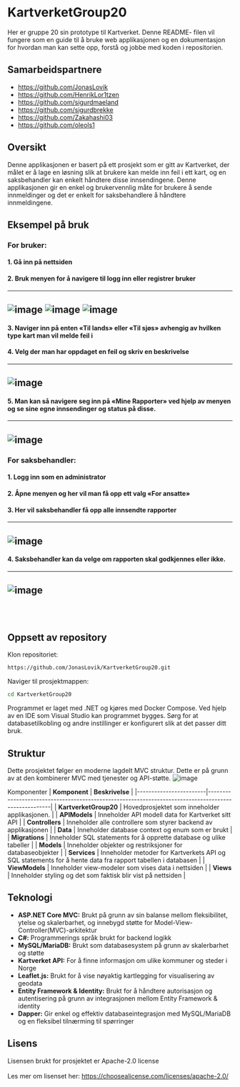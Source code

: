 # KartverketGroup20

Her er gruppe 20 sin prototype til Kartverket. Denne README- filen vil fungere som en guide til å bruke web applikasjonen og en dokumentasjon for hvordan man kan sette opp, forstå og jobbe med koden i repositorien.

## Samarbeidspartnere
- https://github.com/JonasLovik
- https://github.com/HenrikLor1tzen
- https://github.com/sigurdmaeland
- https://github.com/sigurdbrekke
- https://github.com/Zakahashi03
- https://github.com/oleols1

 ## Oversikt
Denne applikasjonen er basert på ett prosjekt som er gitt av Kartverket, der målet er å lage en løsning slik at brukere kan melde inn feil i ett kart, og en saksbehandler kan enkelt håndtere disse innsendingene. Denne applikasjonen gir en enkel og brukervennlig måte for brukere å sende innmeldinger og det er enkelt for saksbehandlere å håndtere innmeldingene.

## Eksempel på bruk
### For bruker:
#### 1.	Gå inn på nettsiden
#### 2.	Bruk menyen for å navigere til logg inn eller registrer bruker
---
![image](https://github.com/user-attachments/assets/1e8d5229-8d00-4f1a-a39e-bcb9bb273324)
![image](https://github.com/user-attachments/assets/60d5bbb4-c662-44c2-bd0f-605ee589c08b)
![image](https://github.com/user-attachments/assets/ca9f921c-2aff-4741-ab03-2bccf8dcaaad)
---

#### 3.	Naviger inn på enten «Til lands» eller «Til sjøs» avhengig av hvilken type kart man vil melde feil i
#### 4.	Velg der man har oppdaget en feil og skriv en beskrivelse
---
![image](https://github.com/user-attachments/assets/bf884576-439a-4caf-b2fb-4a57d9994033)
---
#### 5.	Man kan så navigere seg inn på «Mine Rapporter» ved hjelp av menyen og se sine egne innsendinger og status på disse.
---
![image](https://github.com/user-attachments/assets/117d5a71-e54b-47d0-9bbe-d538c4bb9d48)
---
### For saksbehandler:
#### 1.	Logg inn som en administrator
#### 2.	Åpne menyen og her vil man få opp ett valg «For ansatte»
#### 3.	Her vil saksbehandler få opp alle innsendte rapporter
---
![image](https://github.com/user-attachments/assets/48da6177-5a0a-4b56-bda1-80625e9f443f)
---

#### 4.	Saksbehandler kan da velge om rapporten skal godkjennes eller ikke.
---
![image](https://github.com/user-attachments/assets/2c225745-36ec-4514-8e8d-d4cb914c42ad)
---

<br><br>
## Oppsett av repository

Klon repositoriet:

```bash
https://github.com/JonasLovik/KartverketGroup20.git
```

Naviger til prosjektmappen:

```bash
cd KartverketGroup20
```
Programmet er laget med .NET og kjøres med Docker Compose. Ved hjelp av en IDE som Visual Studio kan programmet bygges.
Sørg for at databasetilkobling og andre instillinger er konfigurert slik at det passer ditt bruk.

## Struktur
Dette prosjektet følger en moderne lagdelt MVC struktur. Dette er på grunn av at den kombinerer MVC med tjenester og API-støtte. 
![image](https://github.com/user-attachments/assets/0d09ef4b-c1fb-47e5-b4e3-12e98ab1b29e)

Komponenter
| **Komponent**         | **Beskrivelse**                                                                                     |
|------------------------|-----------------------------------------------------------------------------------------------------|
| **KartverketGroup20** | Hovedprosjektet som inneholder applikasjonen.                                                      |
| **APIModels**      | Inneholder API modell data for Kartverket sitt API            |
| **Controllers**       | Inneholder alle controllere som styrer backend av applikasjonen                              |
| **Data**          | Inneholder database context og enum som er brukt                          |
| **Migrations**          | Inneholder SQL statements for å opprette database og ulike tabeller         |
| **Models**               | Inneholder objekter og restriksjoner for databaseobjekter                                          |
| **Services**     | Inneholder metoder for Kartverkets API og SQL statements for å hente data fra rapport tabellen i databasen                                      |
| **ViewModels**              | Inneholder view-modeler som vises data i nettsiden                           |
| **Views**            | Inneholder styling og det som faktisk blir vist på nettsiden  |

## Teknologi
- **ASP.NET Core MVC:** Brukt på grunn av sin balanse mellom fleksibilitet, ytelse og skalerbarhet, og innebygd støtte for Model-View-Controller(MVC)-arkitektur
- **C#:** Programmerings språk brukt for backend logikk
-  **MySQL/MariaDB:** Brukt som databasesystem på grunn av skalerbarhet og støtte
- **Kartverket API:** For å finne informasjon om ulike kommuner og steder i Norge 
- **Leaflet.js:** Brukt for å vise nøyaktig kartlegging for visualisering av geodata
- **Entity Framework & Identity:** Brukt for å håndtere autorisasjon og autentisering på grunn av integrasjonen mellom Entity Framework & identity
- **Dapper:** Gir enkel og effektiv databaseintegrasjon med MySQL/MariaDB og en fleksibel tilnærming til spørringer


## Lisens
Lisensen brukt for prosjektet er Apache-2.0 license
<br><br>
Les mer om lisenset her: https://choosealicense.com/licenses/apache-2.0/


